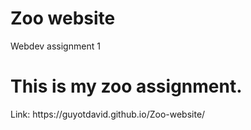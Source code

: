 # Zoo website
 Webdev assignment 1

<h1>This is my zoo assignment.</h1>
Link: https://guyotdavid.github.io/Zoo-website/
